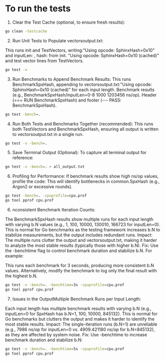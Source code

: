 # To run the tests 

1. Clear the Test Cache (optional, to ensure fresh results):

```bash
go clean -testcache
```

2. Run Unit Tests to Populate vectorsoutput.txt:

This runs init and TestVectors, writing:"Using opcode: SphinxHash=0x10" and inputLen: <length>, hash: <hash> from init.
"Using opcode: SphinxHash=0x10 (cached)" and test vector lines from TestVectors.


```bash
go test -v
```

3. Run Benchmarks to Append Benchmark Results:
This runs BenchmarkSpxHash, appending to vectorsoutput.txt:"Using opcode: SphinxHash=0x10 (cached)" for each input length.
Benchmark results (e.g., BenchmarkSpxHash/inputLen=0-8 1000 1203456 ns/op).
Header (=== RUN   BenchmarkSpxHash) and footer (--- PASS: BenchmarkSpxHash).


```bash
go test -bench=.
```

4. Run Both Tests and Benchmarks Together (recommended):
This runs both TestVectors and BenchmarkSpxHash, ensuring all output is written to vectorsoutput.txt in a single run.


```bash
go test -v -bench=.
```

5. Save Terminal Output (Optional):
To capture all terminal output for reference:


```bash
go test -v -bench=. > all_output.txt
```

6. Profiling for Performance:
If benchmark results show high ns/op values, profile the code:
This will identify bottlenecks in common.SpxHash (e.g., Argon2 or excessive rounds).

```bash
go test -bench=. -cpuprofile=cpu.prof
go tool pprof cpu.prof
```

6. nconsistent Benchmark Iteration Counts:

The BenchmarkSpxHash results show multiple runs for each input length with varying b.N values (e.g., 1, 100, 10000, 130010, 166723 for inputLen=0). This is normal for Go benchmarks as the testing framework increases b.N to stabilize measurements, but the output includes redundant runs.
Impact: The multiple runs clutter the output and vectorsoutput.txt, making it harder to analyze the most stable results (typically those with higher b.N).
Fix: Use the -benchtime flag to control benchmark duration and stabilize b.N. For example:

This runs each benchmark for 3 seconds, producing more consistent b.N values. Alternatively, modify the benchmark to log only the final result with the highest b.N.

```bash
go test -v -bench=. -benchtime=3s -cpuprofile=cpu.prof
go tool pprof cpu.prof
```

7. Issues in the OutputMultiple Benchmark Runs per Input Length:

Each input length has multiple benchmark results with varying b.N (e.g., inputLen=0 for SpxHash has b.N=1, 100, 10000, 845132). This is normal for Go benchmarks but clutters the output and makes it harder to identify the most stable results.
Impact: The single-iteration runs (b.N=1) are unreliable (e.g., 7986 ns/op for inputLen=0 vs. 4909.421180 ns/op for b.N=845132), as they are affected by system noise.
Fix: Use -benchtime to increase benchmark duration and stabilize b.N:

```bash
go test -v -bench=. -benchtime=5s -cpuprofile=cpu.prof
go tool pprof cpu.prof
```
